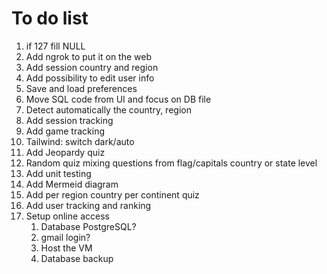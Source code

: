 # To do list

1. if 127 fill NULL
1. Add ngrok to put it on the web
1. Add session country and region
1. Add possibility to edit user info
1. Save and load preferences
1. Move SQL code from UI and focus on DB file
1. Detect automatically the country, region
1. Add session tracking
1. Add game tracking
1. Tailwind: switch dark/auto
1. Add Jeopardy quiz
1. Random quiz mixing questions from flag/capitals country or state level
1. Add unit testing
1. Add Mermeid diagram
1. Add per region country per continent quiz
1. Add user tracking and ranking
1. Setup online access
   1. Database PostgreSQL?
   1. gmail login?
   1. Host the VM
   1. Database backup
